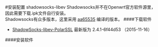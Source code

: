 #安装配置 shadowsocks-libev
Shadowsocks并不在Openwrt官方软件源里，因此需要下载.ipk文件自行安装。<br>
Shadowsocks有众多版本，这里采用 [aa65535](http://sourceforge.net/u/aa65535/profile/) 编译的版本。
####下载软件
- [ShadowSocks-libev-PolarSSL](http://sourceforge.net/projects/openwrt-dist/files/shadowsocks-libev/) 最新版为 2.4.1-6f44d53 （2015-11-16）

####安装软件
